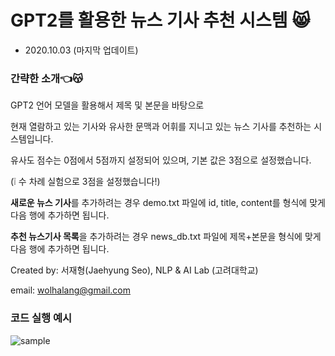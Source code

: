 # GPT2를 활용한 뉴스 기사 추천 시스템 &#128568;

- 2020.10.03 (마지막 업데이트)

### 간략한 소개👈&#128573;

GPT2 언어 모델을 활용해서 제목 및 본문을 바탕으로 

현재 열람하고 있는 기사와 유사한 문맥과 어휘를 지니고 있는 뉴스 기사를 추천하는 시스템입니다.

유사도 점수는 0점에서 5점까지 설정되어 있으며, 기본 값은 3점으로 설정했습니다. 

(&#10069; 수 차례 실험으로 3점을 설정했습니다!)

**새로운 뉴스 기사**를 추가하려는 경우 demo.txt 파일에 id, title, content를 형식에 맞게 다음 행에 추가하면 됩니다.

**추천 뉴스기사 목록**을 추가하려는 경우 news_db.txt 파일에 제목+본문을 형식에 맞게 다음 행에 추가하면 됩니다.

Created by: 서재형(Jaehyung Seo), NLP & AI Lab (고려대학교)

email: wolhalang@gmail.com

### 코드 실행 예시

![sample](https://github.com/J-Seo/news_recommendation/blob/main/sample_images/sample_image.png)
